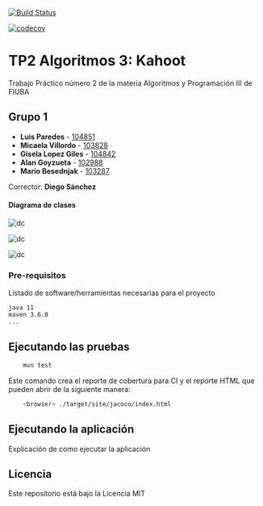 [![Build Status](https://travis-ci.org/gylopezgiles/TP2.svg?branch=develop)](https://travis-ci.org/gylopezgiles/TP2)

[![codecov](https://codecov.io/gh/gylopezgiles/TP2/branch/develop/graph/badge.svg)](https://codecov.io/gh/gylopezgiles/TP2)



# TP2 Algoritmos 3: Kahoot

Trabajo Práctico número 2 de la materia Algoritmos y Programación III de FIUBA

## Grupo 1

* **Luis Paredes** - [104851](https://github.com/LuisParedes1)
* **Micaela Villordo** - [103828](https://github.com/micaelavillordo)
* **Gisela Lopez Giles** - [104842](https://github.com/gylopezgiles)
* **Alan Goyzueta** - [102988](https://github.com/AlanCristianGoyzueta)
* **Mario Besednjak** - [103287](https://github.com/besednjak)

Corrector: **Diego Sánchez**

#### Diagrama de clases

![dc](http://www.plantuml.com/plantuml/proxy?cache=no&src=https://raw.githubusercontent.com/gylopezgiles/TP2/develop/doc/Diagramas/Diagramas_Clase/partida/partida.plantuml)

![dc](http://www.plantuml.com/plantuml/proxy?cache=no&src=https://raw.githubusercontent.com/gylopezgiles/TP2/develop/doc/Diagramas/Diagramas_Clase/pregunta/pregunta.plantuml)

![dc](http://www.plantuml.com/plantuml/proxy?cache=no&src=https://raw.githubusercontent.com/gylopezgiles/TP2/develop/doc/Diagramas/Diagramas_Clase/modificable/modificable.plantuml)

### Pre-requisitos

Listado de software/herramientas necesarias para el proyecto

```
java 11
maven 3.6.0
...
```

## Ejecutando las pruebas

```bash
    mvn test
```

Este comando crea el reporte de cobertura para CI y el reporte HTML que pueden abrir de la siguiente manera:

```bash
    <browser> ./target/site/jacoco/index.html
```

## Ejecutando la aplicación

Explicación de como ejecutar la aplicación

## Licencia

Este repositorio está bajo la Licencia MIT
